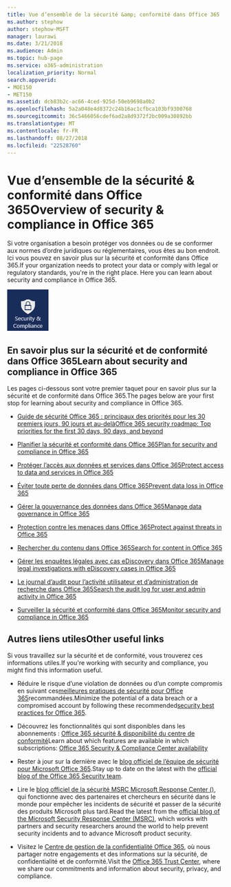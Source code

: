 ```yaml
---
title: Vue d’ensemble de la sécurité &amp; conformité dans Office 365
ms.author: stephow
author: stephow-MSFT
manager: laurawi
ms.date: 3/21/2018
ms.audience: Admin
ms.topic: hub-page
ms.service: o365-administration
localization_priority: Normal
search.appverid:
- MOE150
- MET150
ms.assetid: dcb83b2c-ac66-4ced-925d-50eb9698a0b2
ms.openlocfilehash: 5a2a048e4d8372c24b16ac1cfbca103bf9300768
ms.sourcegitcommit: 36c5466056cdef6ad2a8d9372f2bc009a30892bb
ms.translationtype: MT
ms.contentlocale: fr-FR
ms.lasthandoff: 08/27/2018
ms.locfileid: "22528760"
---
```

# <a name="overview-of-security-amp-compliance-in-office-365"></a><span data-ttu-id="e5a7c-102">Vue d’ensemble de la sécurité &amp; conformité dans Office 365</span><span class="sxs-lookup"><span data-stu-id="e5a7c-102">Overview of security &amp; compliance in Office 365</span></span>

<span data-ttu-id="e5a7c-p101">Si votre organisation a besoin protéger vos données ou de se conformer aux normes d’ordre juridiques ou réglementaires, vous êtes au bon endroit. Ici vous pouvez en savoir plus sur la sécurité et conformité dans Office 365.</span><span class="sxs-lookup"><span data-stu-id="e5a7c-p101">If your organization needs to protect your data or comply with legal or regulatory standards, you're in the right place. Here you can learn about security and compliance in Office 365.</span></span>
  
![Application de sécurité et de conformité sur le menu de l’application Office 365](media/d64f43a2-582b-4bfd-a148-ec641fade47a.png)
  
## <a name="learn-about-security-and-compliance-in-office-365"></a><span data-ttu-id="e5a7c-106">En savoir plus sur la sécurité et de conformité dans Office 365</span><span class="sxs-lookup"><span data-stu-id="e5a7c-106">Learn about security and compliance in Office 365</span></span>

<span data-ttu-id="e5a7c-107">Les pages ci-dessous sont votre premier taquet pour en savoir plus sur la sécurité et de conformité dans Office 365.</span><span class="sxs-lookup"><span data-stu-id="e5a7c-107">The pages below are your first stop for learning about security and compliance in Office 365.</span></span> 
  
- [<span data-ttu-id="e5a7c-108">Guide de sécurité Office 365 : principaux des priorités pour les 30 premiers jours, 90 jours et au-delà</span><span class="sxs-lookup"><span data-stu-id="e5a7c-108">Office 365 security roadmap: Top priorities for the first 30 days, 90 days, and beyond</span></span>](security-roadmap.md)
    
- [<span data-ttu-id="e5a7c-109">Planifier la sécurité et conformité dans Office 365</span><span class="sxs-lookup"><span data-stu-id="e5a7c-109">Plan for security and compliance in Office 365</span></span>](plan-for-security-and-compliance.md)
    
- [<span data-ttu-id="e5a7c-110">Protéger l’accès aux données et services dans Office 365</span><span class="sxs-lookup"><span data-stu-id="e5a7c-110">Protect access to data and services in Office 365</span></span>](protect-access-to-data-and-services.md)
    
- [<span data-ttu-id="e5a7c-111">Éviter toute perte de données dans Office 365</span><span class="sxs-lookup"><span data-stu-id="e5a7c-111">Prevent data loss in Office 365</span></span>](prevent-data-loss.md)
    
- [<span data-ttu-id="e5a7c-112">Gérer la gouvernance des données dans Office 365</span><span class="sxs-lookup"><span data-stu-id="e5a7c-112">Manage data governance in Office 365</span></span>](manage-data-governance.md)
    
- [<span data-ttu-id="e5a7c-113">Protection contre les menaces dans Office 365</span><span class="sxs-lookup"><span data-stu-id="e5a7c-113">Protect against threats in Office 365</span></span>](protect-against-threats.md)
    
- [<span data-ttu-id="e5a7c-114">Rechercher du contenu dans Office 365</span><span class="sxs-lookup"><span data-stu-id="e5a7c-114">Search for content in Office 365</span></span>](search-for-content.md)
    
- [<span data-ttu-id="e5a7c-115">Gérer les enquêtes légales avec cas eDiscovery dans Office 365</span><span class="sxs-lookup"><span data-stu-id="e5a7c-115">Manage legal investigations with eDiscovery cases in Office 365</span></span>](manage-legal-investigations.md)
    
- [<span data-ttu-id="e5a7c-116">Le journal d’audit pour l’activité utilisateur et d’administration de recherche dans Office 365</span><span class="sxs-lookup"><span data-stu-id="e5a7c-116">Search the audit log for user and admin activity in Office 365</span></span>](search-the-audit-log.md)
    
- [<span data-ttu-id="e5a7c-117">Surveiller la sécurité et conformité dans Office 365</span><span class="sxs-lookup"><span data-stu-id="e5a7c-117">Monitor security and compliance in Office 365</span></span>](monitor-security-and-compliance.md)
    
## <a name="other-useful-links"></a><span data-ttu-id="e5a7c-118">Autres liens utiles</span><span class="sxs-lookup"><span data-stu-id="e5a7c-118">Other useful links</span></span>

<span data-ttu-id="e5a7c-119">Si vous travaillez sur la sécurité et de conformité, vous trouverez ces informations utiles.</span><span class="sxs-lookup"><span data-stu-id="e5a7c-119">If you're working with security and compliance, you might find this information useful.</span></span>
  
- <span data-ttu-id="e5a7c-120">Réduire le risque d’une violation de données ou d’un compte compromis en suivant ces[meilleures pratiques de sécurité pour Office 365](security-best-practices.md)recommandées.</span><span class="sxs-lookup"><span data-stu-id="e5a7c-120">Minimize the potential of a data breach or a compromised account by following these recommended[security best practices for Office 365](security-best-practices.md).</span></span>
    
- <span data-ttu-id="e5a7c-121">Découvrez les fonctionnalités qui sont disponibles dans les abonnements : [Office 365 sécurité &amp; disponibilité du centre de conformité](https://go.microsoft.com/fwlink/?linkid=852983)</span><span class="sxs-lookup"><span data-stu-id="e5a7c-121">Learn about which features are available in which subscriptions: [Office 365 Security &amp; Compliance Center availability](https://go.microsoft.com/fwlink/?linkid=852983)</span></span>
    
- <span data-ttu-id="e5a7c-122">Rester à jour sur la dernière avec le [blog officiel de l’équipe de sécurité pour Microsoft Office 365](https://go.microsoft.com/fwlink/?linkid=852984).</span><span class="sxs-lookup"><span data-stu-id="e5a7c-122">Stay up to date on the latest with the [official blog of the Office 365 Security team](https://go.microsoft.com/fwlink/?linkid=852984).</span></span>
    
- <span data-ttu-id="e5a7c-123">Lire le [blog officiel de la sécurité MSRC Microsoft Response Center ()](https://go.microsoft.com/fwlink/?linkid=852985), qui fonctionne avec des partenaires et chercheurs en sécurité dans le monde pour empêcher les incidents de sécurité et passer de la sécurité des produits Microsoft plus tard.</span><span class="sxs-lookup"><span data-stu-id="e5a7c-123">Read the latest from the [official blog of the Microsoft Security Response Center (MSRC)](https://go.microsoft.com/fwlink/?linkid=852985), which works with partners and security researchers around the world to help prevent security incidents and to advance Microsoft product security.</span></span>
    
- <span data-ttu-id="e5a7c-124">Visitez le [Centre de gestion de la confidentialité Office 365](https://go.microsoft.com/fwlink/?linkid=845428), où nous partager notre engagements et des informations sur la sécurité, de confidentialité et de conformité.</span><span class="sxs-lookup"><span data-stu-id="e5a7c-124">Visit the [Office 365 Trust Center](https://go.microsoft.com/fwlink/?linkid=845428), where we share our commitments and information about security, privacy, and compliance.</span></span>
    

